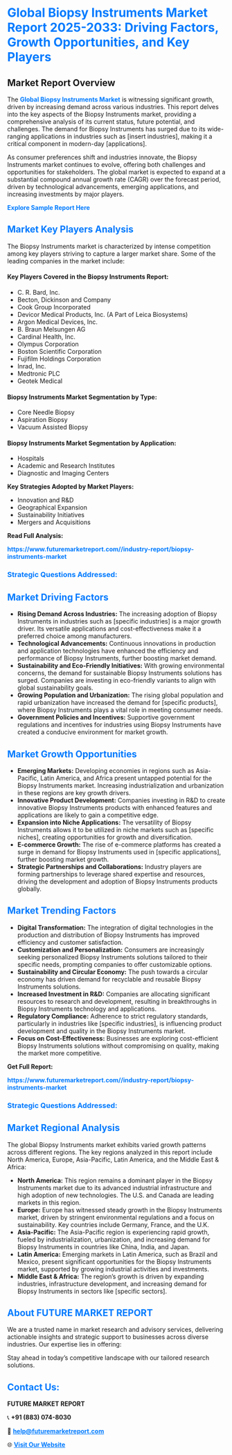 <h1 style="color: #007BFF;">Global Biopsy Instruments Market Report 2025-2033: Driving Factors, Growth Opportunities, and Key Players</h1>

<section id="overview">
<h2>Market Report Overview</h2>
<p>The <a href="https://www.futuremarketreport.com//industry-report/biopsy-instruments-market" style="color: #007BFF; text-decoration: none;"><strong>Global Biopsy Instruments Market</strong></a> is witnessing significant growth, driven by increasing demand across various industries. This report delves into the key aspects of the Biopsy Instruments market, providing a comprehensive analysis of its current status, future potential, and challenges. The demand for Biopsy Instruments has surged due to its wide-ranging applications in industries such as [insert industries], making it a critical component in modern-day [applications].</p>
<p>As consumer preferences shift and industries innovate, the Biopsy Instruments market continues to evolve, offering both challenges and opportunities for stakeholders. The global market is expected to expand at a substantial compound annual growth rate (CAGR) over the forecast period, driven by technological advancements, emerging applications, and increasing investments by major players.</p>
</section>

<section id="overview">
<p><a href="https://www.futuremarketreport.com//request-sample/reportId=57640" style="color: #007BFF; text-decoration: none;"><strong>Explore Sample Report Here</strong></a></p>
</section>

<section id="key-players">
<h2 style="color: #007BFF;">Market Key Players Analysis</h2>
<p>The Biopsy Instruments market is characterized by intense competition among key players striving to capture a larger market share. Some of the leading companies in the market include:</p>
<h4>Key Players Covered in the Biopsy Instruments Report:</h4>
<ul><li>C. R. Bard, Inc.</li><li>Becton, Dickinson and Company</li><li>Cook Group Incorporated</li><li>Devicor Medical Products, Inc. (A Part of Leica Biosystems)</li><li>Argon Medical Devices, Inc.</li><li>B. Braun Melsungen AG</li><li>Cardinal Health, Inc.</li><li>Olympus Corporation</li><li>Boston Scientific Corporation</li><li>Fujifilm Holdings Corporation</li><li>Inrad, Inc.</li><li>Medtronic PLC</li><li>Geotek Medical</li></ul>
<h4>Biopsy Instruments Market Segmentation by Type:</h4>
<ul><li>Core Needle Biopsy</li><li>Aspiration Biopsy</li><li>Vacuum Assisted Biopsy</li></ul>

<h4>Biopsy Instruments Market Segmentation by Application:</h4>
<ul><li>Hospitals</li><li>Academic and Research Institutes</li><li>Diagnostic and Imaging Centers</li></ul>
<p><strong>Key Strategies Adopted by Market Players:</strong></p>
<ul>
<li>Innovation and R&D</li>
<li>Geographical Expansion</li>
<li>Sustainability Initiatives</li>
<li>Mergers and Acquisitions</li>
</ul>
</section>

<section>
<p><strong>Read Full Analysis: </strong></p><a href="https://www.futuremarketreport.com//industry-report/biopsy-instruments-market" style="color: #007BFF; text-decoration: none;"><strong>https://www.futuremarketreport.com//industry-report/biopsy-instruments-market</strong></a>
<h3 style="color: #007BFF;">Strategic Questions Addressed:</h3>
</section>

<section id="driving-factors">
<h2 style="color: #007BFF;">Market Driving Factors</h2>
<ul>
<li><strong>Rising Demand Across Industries:</strong> The increasing adoption of Biopsy Instruments in industries such as [specific industries] is a major growth driver. Its versatile applications and cost-effectiveness make it a preferred choice among manufacturers.</li>
<li><strong>Technological Advancements:</strong> Continuous innovations in production and application technologies have enhanced the efficiency and performance of Biopsy Instruments, further boosting market demand.</li>
<li><strong>Sustainability and Eco-Friendly Initiatives:</strong> With growing environmental concerns, the demand for sustainable Biopsy Instruments solutions has surged. Companies are investing in eco-friendly variants to align with global sustainability goals.</li>
<li><strong>Growing Population and Urbanization:</strong> The rising global population and rapid urbanization have increased the demand for [specific products], where Biopsy Instruments plays a vital role in meeting consumer needs.</li>
<li><strong>Government Policies and Incentives:</strong> Supportive government regulations and incentives for industries using Biopsy Instruments have created a conducive environment for market growth.</li>
</ul>
</section>

<section id="growth-opportunities">
<h2 style="color: #007BFF;">Market Growth Opportunities</h2>
<ul>
<li><strong>Emerging Markets:</strong> Developing economies in regions such as Asia-Pacific, Latin America, and Africa present untapped potential for the Biopsy Instruments market. Increasing industrialization and urbanization in these regions are key growth drivers.</li>
<li><strong>Innovative Product Development:</strong> Companies investing in R&D to create innovative Biopsy Instruments products with enhanced features and applications are likely to gain a competitive edge.</li>
<li><strong>Expansion into Niche Applications:</strong> The versatility of Biopsy Instruments allows it to be utilized in niche markets such as [specific niches], creating opportunities for growth and diversification.</li>
<li><strong>E-commerce Growth:</strong> The rise of e-commerce platforms has created a surge in demand for Biopsy Instruments used in [specific applications], further boosting market growth.</li>
<li><strong>Strategic Partnerships and Collaborations:</strong> Industry players are forming partnerships to leverage shared expertise and resources, driving the development and adoption of Biopsy Instruments products globally.</li>
</ul>
</section>

<section id="trending-factors">
<h2 style="color: #007BFF;">Market Trending Factors</h2>
<ul>
<li><strong>Digital Transformation:</strong> The integration of digital technologies in the production and distribution of Biopsy Instruments has improved efficiency and customer satisfaction.</li>
<li><strong>Customization and Personalization:</strong> Consumers are increasingly seeking personalized Biopsy Instruments solutions tailored to their specific needs, prompting companies to offer customizable options.</li>
<li><strong>Sustainability and Circular Economy:</strong> The push towards a circular economy has driven demand for recyclable and reusable Biopsy Instruments solutions.</li>
<li><strong>Increased Investment in R&D:</strong> Companies are allocating significant resources to research and development, resulting in breakthroughs in Biopsy Instruments technology and applications.</li>
<li><strong>Regulatory Compliance:</strong> Adherence to strict regulatory standards, particularly in industries like [specific industries], is influencing product development and quality in the Biopsy Instruments market.</li>
<li><strong>Focus on Cost-Effectiveness:</strong> Businesses are exploring cost-efficient Biopsy Instruments solutions without compromising on quality, making the market more competitive.</li>
</ul>
</section>

<section>
<p><strong>Get Full Report: </strong></p><a href="https://www.futuremarketreport.com//industry-report/biopsy-instruments-market" style="color: #007BFF; text-decoration: none;"><strong>https://www.futuremarketreport.com//industry-report/biopsy-instruments-market</strong></a>
<h3 style="color: #007BFF;">Strategic Questions Addressed:</h3>
</section>


<section id="regional-analysis">
<h2 style="color: #007BFF;">Market Regional Analysis</h2>
<p>The global Biopsy Instruments market exhibits varied growth patterns across different regions. The key regions analyzed in this report include North America, Europe, Asia-Pacific, Latin America, and the Middle East & Africa:</p>
<ul>
<li><strong>North America:</strong> This region remains a dominant player in the Biopsy Instruments market due to its advanced industrial infrastructure and high adoption of new technologies. The U.S. and Canada are leading markets in this region.</li>
<li><strong>Europe:</strong> Europe has witnessed steady growth in the Biopsy Instruments market, driven by stringent environmental regulations and a focus on sustainability. Key countries include Germany, France, and the U.K.</li>
<li><strong>Asia-Pacific:</strong> The Asia-Pacific region is experiencing rapid growth, fueled by industrialization, urbanization, and increasing demand for Biopsy Instruments in countries like China, India, and Japan.</li>
<li><strong>Latin America:</strong> Emerging markets in Latin America, such as Brazil and Mexico, present significant opportunities for the Biopsy Instruments market, supported by growing industrial activities and investments.</li>
<li><strong>Middle East & Africa:</strong> The region’s growth is driven by expanding industries, infrastructure development, and increasing demand for Biopsy Instruments in sectors like [specific sectors].</li>
</ul>
</section>

<footer>
<h2 style="color: #007BFF;">About FUTURE MARKET REPORT</h2>
<p>We are a trusted name in market research and advisory services, delivering actionable insights and strategic support to businesses across diverse industries. Our expertise lies in offering:</p>

<p>Stay ahead in today’s competitive landscape with our tailored research solutions.</p>

<h2 style="color: #007BFF;">Contact Us:</h2>
<p><strong>FUTURE MARKET REPORT</strong></p>
<p>📞 <strong>+91 (883) 074-8030</strong></p>
<p>📧 <strong><a href="mailto:help@futuremarketreport.com" style="color: #007BFF;">help@futuremarketreport.com</a></strong></p>
<p>🌐 <strong><a href="https://www.futuremarketreport.com/" style="color: #007BFF;">Visit Our Website</a></strong></p>
</footer>